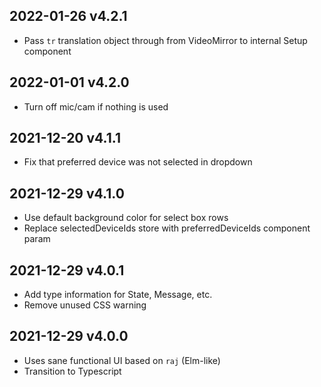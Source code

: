 ## 2022-01-26 v4.2.1

- Pass `tr` translation object through from VideoMirror to internal Setup component

## 2022-01-01 v4.2.0

- Turn off mic/cam if nothing is used

## 2021-12-20 v4.1.1

- Fix that preferred device was not selected in dropdown

## 2021-12-29 v4.1.0

- Use default background color for select box rows
- Replace selectedDeviceIds store with preferredDeviceIds component param

## 2021-12-29 v4.0.1

- Add type information for State, Message, etc.
- Remove unused CSS warning

## 2021-12-29 v4.0.0

- Uses sane functional UI based on `raj` (Elm-like)
- Transition to Typescript